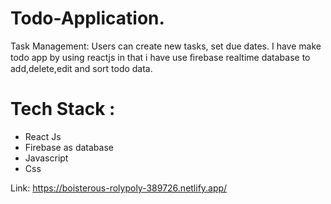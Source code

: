# Todo-Application.

Task Management: Users can create new tasks, set due dates.
I have make todo app by using reactjs in that i have use ﬁrebase realtime database to add,delete,edit and sort todo data.

# Tech Stack :

- React Js
- Firebase as database
- Javascript
- Css
  
Link:  https://boisterous-rolypoly-389726.netlify.app/
